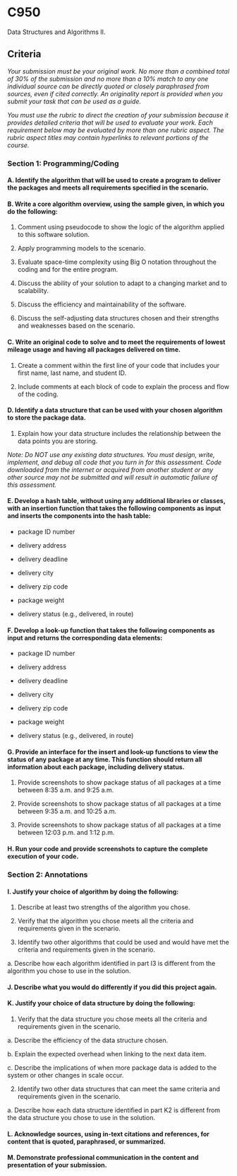 # C950
Data Structures and Algorithms II.

## Criteria

*Your submission must be your original work. No more than a combined total of 30% of the submission and no more than a 10% match to any one individual source can be directly quoted or closely paraphrased from sources, even if cited correctly. An originality report is provided when you submit your task that can be used as a guide.*

*You must use the rubric to direct the creation of your submission because it provides detailed criteria that will be used to evaluate your work. Each requirement below may be evaluated by more than one rubric aspect. The rubric aspect titles may contain hyperlinks to relevant portions of the course.*

### Section 1: Programming/Coding

#### A.  Identify the algorithm that will be used to create a program to deliver the packages and meets all  requirements specified in the scenario.

#### B.  Write a core algorithm overview, using the sample given, in which you do the following:

1.  Comment using pseudocode to show the logic of the algorithm applied to this software solution.

2.  Apply programming models to the scenario.

3.  Evaluate space-time complexity using Big O notation throughout the coding and for the entire program.

4.  Discuss the ability of your solution to adapt to a changing market and to scalability.

5.  Discuss the efficiency and maintainability of the software.

6.  Discuss the self-adjusting data structures chosen and their strengths and weaknesses based on the scenario.

#### C.  Write an original code to solve and to meet the requirements of lowest mileage usage and having all  packages delivered on time.

1.  Create a comment within the first line of your code that includes your first name, last name, and student ID.

2.  Include comments at each  block of code to explain the process and flow of the coding.

#### D.  Identify a data structure that can be used with your chosen algorithm to store the package data.

1.  Explain how your data structure includes the relationship between the data points you are storing.

*Note: Do NOT use any existing data structures. You must design, write, implement, and debug all code that you turn in for this assessment. Code downloaded from the internet or acquired from another student or any other source may not be submitted and will result in automatic failure of this assessment.*

#### E.  Develop a hash table, without using any additional libraries or classes, with an insertion function that takes the following components as input and inserts the components into the hash table:

-  package ID number

-  delivery address

-  delivery deadline

-  delivery city

-  delivery zip code

-  package weight

-  delivery status (e.g., delivered, in route)

#### F.  Develop a look-up function that takes the following components as input and returns the corresponding data elements:

-  package ID number

-  delivery address

-  delivery deadline

-  delivery city

-  delivery zip code

-  package weight

-  delivery status (e.g., delivered, in route)


#### G.  Provide an interface for the insert and look-up functions to view the status of any package at any time. This function should return all information about each package, including delivery status.

1.  Provide screenshots to show package status of all packages at a time between 8:35 a.m. and 9:25 a.m.

2.  Provide screenshots to show package status of all packages at a time between 9:35 a.m. and 10:25 a.m.

3.  Provide screenshots to show package status of all packages at a time between 12:03 p.m. and 1:12 p.m.


#### H.  Run your code and provide screenshots to capture the complete execution of your code.


### Section 2: Annotations

#### I.  Justify your choice of algorithm by doing the following:

1.  Describe at least  two strengths of the algorithm you chose.

2.  Verify that the algorithm you chose meets all  the criteria and requirements given in the scenario.

3.  Identify two other algorithms that could be used and would have met the criteria and requirements given in the scenario.

a.  Describe how each  algorithm identified in part I3 is different from the algorithm you chose to use in the solution.


#### J.  Describe what you would do differently if you did this project again.

#### K.  Justify your choice of data structure by doing the following:

1.  Verify that the data structure you chose meets all  the criteria and requirements given in the scenario.

a.  Describe the efficiency of the data structure chosen.

b.  Explain the expected overhead when linking to the next data item.

c.  Describe the implications of when more package data is added to the system or other changes in scale occur.

2.  Identify two other data structures that can meet the same criteria and requirements given in the scenario.

a.  Describe how each  data structure identified in part K2 is different from the data structure you chose to use in the solution.

#### L.   Acknowledge sources, using in-text citations and references, for content that is quoted, paraphrased, or summarized.

#### M.  Demonstrate professional communication in the content and presentation of your submission.
